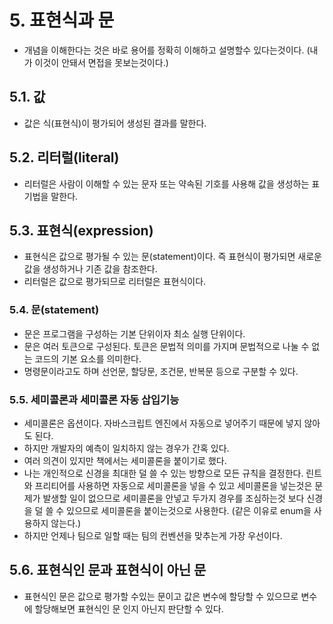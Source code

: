 # 5. 표현식과 문

- 개념을 이해한다는 것은 바로 용어를 정확히 이해하고 설명할수 있다는것이다.
  (내가 이것이 안돼서 면접을 못보는것이다.)

## 5.1. 값

- 값은 식(표현식)이 평가되어 생성된 결과를 말한다.

## 5.2. 리터럴(literal)

- 리터럴은 사람이 이해할 수 있는 문자 또는 약속된 기호를 사용해 값을 생성하는 표기법을 말한다.

## 5.3. 표현식(expression)

- 표현식은 값으로 평가될 수 있는 문(statement)이다. 즉 표현식이 평가되면 새로운 값을 생성하거나 기존 값을 참조한다.
- 리터럴은 값으로 평가되므로 리터럴은 표현식이다.

### 5.4. 문(statement)

- 문은 프로그램을 구성하는 기본 단위이자 최소 실행 단위이다.
- 문은 여러 토큰으로 구성된다. 토큰은 문법적 의미를 가지며 문법적으로 나눌 수 없는 코드의 기본 요소를 의미한다.
- 명령문이라고도 하며 선언문, 할당문, 조건문, 반복문 등으로 구분할 수 있다.

### 5.5. 세미콜론과 세미콜론 자동 삽입기능

- 세미콜론은 옵션이다. 자바스크립트 엔진에서 자동으로 넣어주기 때문에 넣지 않아도 된다.
- 하지만 개발자의 예측이 일치하지 않는 경우가 간혹 있다.
- 여러 의견이 있지만 책에서는 세미콜론을 붙이기로 했다.
- 나는 개인적으로 신경을 최대한 덜 쓸 수 있는 방향으로 모든 규칙을 결정한다. 린트와 프리티어를 사용하면 자동으로 세미콜론을 넣을 수 있고 세미콜론을 넣는것은 문제가 발생할 일이 없으므로 세미콜론을 안넣고 두가지 경우를 조심하는것 보다 신경을 덜 쓸 수 있으므로 세미콜론을 붙이는것으로 사용한다. (같은 이유로 enum을 사용하지 않는다.)
- 하지만 언제나 팀으로 일할 때는 팀의 컨벤션을 맞추는게 가장 우선이다.

## 5.6. 표현식인 문과 표현식이 아닌 문

- 표현식인 문은 값으로 평가할 수있는 문이고 값은 변수에 할당할 수 있으므로 변수에 할당해보면 표현식인 문 인지 아닌지 판단할 수 있다.
